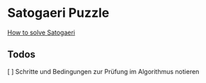 # Satogaeri Puzzle

[How to solve Satogaeri](http://www.nikoli.com/en/puzzles/satogaeri/rule.html)

## Todos
[ ] Schritte und Bedingungen zur Prüfung im Algorithmus notieren
